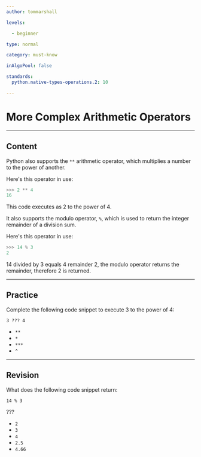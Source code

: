```yaml
---
author: tommarshall

levels:

  - beginner

type: normal

category: must-know

inAlgoPool: false

standards:
  python.native-types-operations.2: 10

---
```


# More Complex Arithmetic Operators

---

## Content

Python also supports the `**` arithmetic operator, which multiplies a number to the power of another.

Here's this operator in use:

```python
>>> 2 ** 4
16
```

This code executes as 2 to the power of 4.

It also supports the modulo operator, `%`, which is used to return the integer remainder of a division sum.

Here's this operator in use:

```python
>>> 14 % 3
2
```

14 divided by 3 equals 4 remainder 2, the modulo operator returns the remainder, therefore 2 is returned.

---

## Practice

Complete the following code snippet to execute 3 to the power of 4:

```
3 ??? 4
```

- `**`
- `*`
- `***`
- `^`

---

## Revision

What does the following code snippet return:

```
14 % 3
```

???

- `2`
- `3`
- `4`
- `2.5`
- `4.66`
